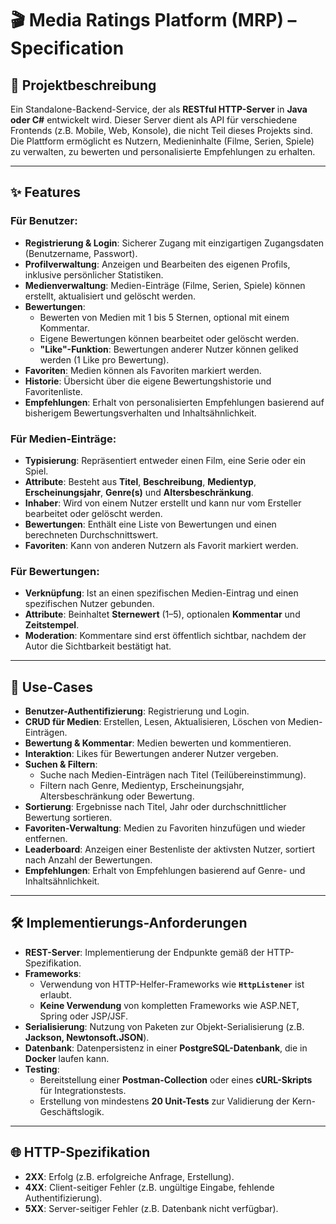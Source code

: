 # 🎬 Media Ratings Platform (MRP) – Specification

## 📜 Projektbeschreibung

Ein Standalone-Backend-Service, der als **RESTful HTTP-Server** in **Java oder C#** entwickelt wird. Dieser Server dient als API für verschiedene Frontends (z.B. Mobile, Web, Konsole), die nicht Teil dieses Projekts sind. Die Plattform ermöglicht es Nutzern, Medieninhalte (Filme, Serien, Spiele) zu verwalten, zu bewerten und personalisierte Empfehlungen zu erhalten.

---

## ✨ Features

### Für Benutzer:
* **Registrierung & Login**: Sicherer Zugang mit einzigartigen Zugangsdaten (Benutzername, Passwort).
* **Profilverwaltung**: Anzeigen und Bearbeiten des eigenen Profils, inklusive persönlicher Statistiken.
* **Medienverwaltung**: Medien-Einträge (Filme, Serien, Spiele) können erstellt, aktualisiert und gelöscht werden.
* **Bewertungen**:
    * Bewerten von Medien mit 1 bis 5 Sternen, optional mit einem Kommentar.
    * Eigene Bewertungen können bearbeitet oder gelöscht werden.
    * **"Like"-Funktion**: Bewertungen anderer Nutzer können geliked werden (1 Like pro Bewertung).
* **Favoriten**: Medien können als Favoriten markiert werden.
* **Historie**: Übersicht über die eigene Bewertungshistorie und Favoritenliste.
* **Empfehlungen**: Erhalt von personalisierten Empfehlungen basierend auf bisherigem Bewertungsverhalten und Inhaltsähnlichkeit.

### Für Medien-Einträge:
* **Typisierung**: Repräsentiert entweder einen Film, eine Serie oder ein Spiel.
* **Attribute**: Besteht aus **Titel**, **Beschreibung**, **Medientyp**, **Erscheinungsjahr**, **Genre(s)** und **Altersbeschränkung**.
* **Inhaber**: Wird von einem Nutzer erstellt und kann nur vom Ersteller bearbeitet oder gelöscht werden.
* **Bewertungen**: Enthält eine Liste von Bewertungen und einen berechneten Durchschnittswert.
* **Favoriten**: Kann von anderen Nutzern als Favorit markiert werden.

### Für Bewertungen:
* **Verknüpfung**: Ist an einen spezifischen Medien-Eintrag und einen spezifischen Nutzer gebunden.
* **Attribute**: Beinhaltet **Sternewert** (1–5), optionalen **Kommentar** und **Zeitstempel**.
* **Moderation**: Kommentare sind erst öffentlich sichtbar, nachdem der Autor die Sichtbarkeit bestätigt hat.

---

## 🎯 Use-Cases

* **Benutzer-Authentifizierung**: Registrierung und Login.
* **CRUD für Medien**: Erstellen, Lesen, Aktualisieren, Löschen von Medien-Einträgen.
* **Bewertung & Kommentar**: Medien bewerten und kommentieren.
* **Interaktion**: Likes für Bewertungen anderer Nutzer vergeben.
* **Suchen & Filtern**:
    * Suche nach Medien-Einträgen nach Titel (Teilübereinstimmung).
    * Filtern nach Genre, Medientyp, Erscheinungsjahr, Altersbeschränkung oder Bewertung.
* **Sortierung**: Ergebnisse nach Titel, Jahr oder durchschnittlicher Bewertung sortieren.
* **Favoriten-Verwaltung**: Medien zu Favoriten hinzufügen und wieder entfernen.
* **Leaderboard**: Anzeigen einer Bestenliste der aktivsten Nutzer, sortiert nach Anzahl der Bewertungen.
* **Empfehlungen**: Erhalt von Empfehlungen basierend auf Genre- und Inhaltsähnlichkeit.

---

## 🛠️ Implementierungs-Anforderungen

* **REST-Server**: Implementierung der Endpunkte gemäß der HTTP-Spezifikation.
* **Frameworks**:
    * Verwendung von HTTP-Helfer-Frameworks wie **`HttpListener`** ist erlaubt.
    * **Keine Verwendung** von kompletten Frameworks wie ASP.NET, Spring oder JSP/JSF.
* **Serialisierung**: Nutzung von Paketen zur Objekt-Serialisierung (z.B. **Jackson, Newtonsoft.JSON**).
* **Datenbank**: Datenpersistenz in einer **PostgreSQL-Datenbank**, die in **Docker** laufen kann.
* **Testing**:
    * Bereitstellung einer **Postman-Collection** oder eines **cURL-Skripts** für Integrationstests.
    * Erstellung von mindestens **20 Unit-Tests** zur Validierung der Kern-Geschäftslogik.

---

## 🌐 HTTP-Spezifikation

* **2XX**: Erfolg (z.B. erfolgreiche Anfrage, Erstellung).
* **4XX**: Client-seitiger Fehler (z.B. ungültige Eingabe, fehlende Authentifizierung).
* **5XX**: Server-seitiger Fehler (z.B. Datenbank nicht verfügbar).
